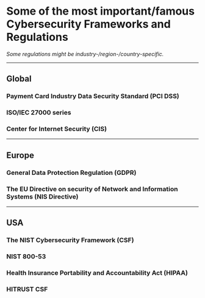 # Some of the most important/famous Cybersecurity Frameworks and Regulations

_Some regulations might be industry-/region-/country-specific._

******

## Global

### Payment Card Industry Data Security Standard (PCI DSS)

### ISO/IEC 27000 series

### Center for Internet Security (CIS)

******

##  Europe

### General Data Protection Regulation (GDPR)

### The EU Directive on security of Network and Information Systems (NIS Directive)

******

## USA

### The NIST Cybersecurity Framework (CSF)

### NIST 800-53

### Health Insurance Portability and Accountability Act (HIPAA)

### HITRUST CSF
